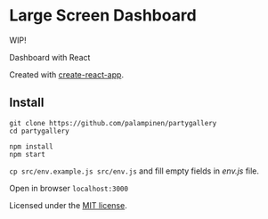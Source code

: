 # Large Screen Dashboard

WIP!

Dashboard with React

Created with [create-react-app](https://github.com/facebookincubator/create-react-app/).

## Install
```
git clone https://github.com/palampinen/partygallery
cd partygallery

npm install
npm start
```

`cp src/env.example.js src/env.js` and fill empty fields in *env.js* file.

Open in browser `localhost:3000`

Licensed under the [MIT license](http://opensource.org/licenses/MIT).